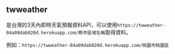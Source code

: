 <h2>twweather</h2>
<p>是台灣的3天內即時天氣預報資料API，可以使用<code>https://twweather-04a09dab020d.herokuapp.com/縣市區域名稱</code>取得資料。</p>
<p>例如：<code>https://twweather-04a09dab020d.herokuapp.com/桃園市桃園區</code></p>
